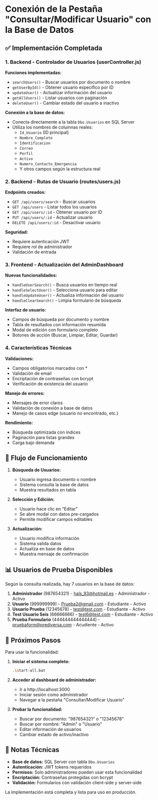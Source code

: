 # Conexión de la Pestaña "Consultar/Modificar Usuario" con la Base de Datos

## ✅ Implementación Completada

### 1. Backend - Controlador de Usuarios (userController.js)

**Funciones implementadas:**
- `searchUsers()` - Buscar usuarios por documento o nombre
- `getUserById()` - Obtener usuario específico por ID
- `updateUser()` - Actualizar información del usuario
- `getAllUsers()` - Listar usuarios con paginación
- `deleteUser()` - Cambiar estado del usuario a inactivo

**Conexión a la base de datos:**
- Conecta directamente a la tabla `Dbo.Usuarios` en SQL Server
- Utiliza los nombres de columnas reales:
  - `Id_Usuario` (ID principal)
  - `Nombre_Completo`
  - `Identificacion`
  - `Correo`
  - `Perfil`
  - `Activo`
  - `Numero_Contacto_Emergencia`
  - Y otros campos según la estructura real

### 2. Backend - Rutas de Usuario (routes/users.js)

**Endpoints creados:**
- `GET /api/users/search` - Buscar usuarios
- `GET /api/users` - Listar todos los usuarios
- `GET /api/users/:id` - Obtener usuario por ID
- `PUT /api/users/:id` - Actualizar usuario
- `DELETE /api/users/:id` - Desactivar usuario

**Seguridad:**
- Requiere autenticación JWT
- Requiere rol de administrador
- Validación de entrada

### 3. Frontend - Actualización del AdminDashboard

**Nuevas funcionalidades:**
- `handleUserSearch()` - Busca usuarios en tiempo real
- `handleSelectUser()` - Selecciona usuario para editar
- `handleUpdateUser()` - Actualiza información del usuario
- `handleClearSearch()` - Limpia formulario de búsqueda

**Interfaz de usuario:**
- Campos de búsqueda por documento y nombre
- Tabla de resultados con información resumida
- Modal de edición con formulario completo
- Botones de acción (Buscar, Limpiar, Editar, Guardar)

### 4. Características Técnicas

**Validaciones:**
- Campos obligatorios marcados con *
- Validación de email
- Encriptación de contraseñas con bcrypt
- Verificación de existencia del usuario

**Manejo de errores:**
- Mensajes de error claros
- Validación de conexión a base de datos
- Manejo de casos edge (usuario no encontrado, etc.)

**Rendimiento:**
- Búsqueda optimizada con índices
- Paginación para listas grandes
- Carga bajo demanda

## 🔄 Flujo de Funcionamiento

1. **Búsqueda de Usuarios:**
   - Usuario ingresa documento o nombre
   - Sistema consulta la base de datos
   - Muestra resultados en tabla

2. **Selección y Edición:**
   - Usuario hace clic en "Editar"
   - Se abre modal con datos pre-cargados
   - Permite modificar campos editables

3. **Actualización:**
   - Usuario modifica información
   - Sistema valida datos
   - Actualiza en base de datos
   - Muestra mensaje de confirmación

## 📊 Usuarios de Prueba Disponibles

Según la consulta realizada, hay 7 usuarios en la base de datos:

1. **Administrador** (987654321) - hals_93@hotmail.es - Administrador - Activo
2. **Usuario** (999999999) - Prueba2@gmail.com - Estudiante - Activo
3. **Usuario Prueba** (12345678) - test@test.com - Estudiante - Activo
4. **Test Usuario Seis** (66666666) - test6@test.com - Estudiante - Activo
5. **Prueba Formulario** (444444444444444) - pruebaform@prediversa.com - Acudiente - Activo

## 🚀 Próximos Pasos

Para usar la funcionalidad:

1. **Iniciar el sistema completo:**
   ```bash
   .\start-all.bat
   ```

2. **Acceder al dashboard de administrador:**
   - Ir a http://localhost:3000
   - Iniciar sesión como administrador
   - Navegar a la pestaña "Consultar/Modificar Usuario"

3. **Probar la funcionalidad:**
   - Buscar por documento: "987654321" o "12345678"
   - Buscar por nombre: "Admin" o "Usuario"
   - Editar información de usuarios
   - Cambiar estado de activo/inactivo

## 📝 Notas Técnicas

- **Base de datos:** SQL Server con tabla `Dbo.Usuarios`
- **Autenticación:** JWT tokens requeridos
- **Permisos:** Solo administradores pueden usar esta funcionalidad
- **Encriptación:** Contraseñas protegidas con bcrypt
- **Validación:** Formularios con validación client-side y server-side

La implementación está completa y lista para uso en producción.
